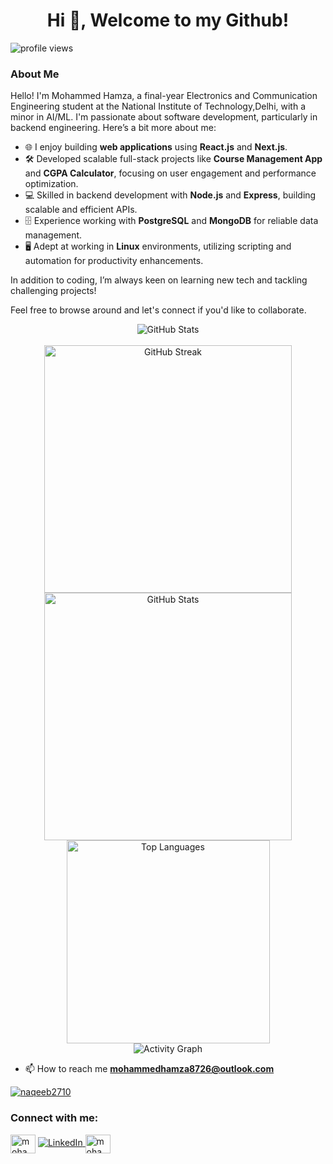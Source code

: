 <h1 align="center">Hi 👋, Welcome to my Github!</h1>

<p align="left"> <img src="https://komarev.com/ghpvc/?username=MohammedHamza0631" alt="profile views" /> </p>

### About Me

Hello! I'm Mohammed Hamza, a final-year Electronics and Communication Engineering student at the National Institute of Technology,Delhi, with a minor in AI/ML. I'm passionate about software development, particularly in backend engineering. Here’s a bit more about me:

- 🌐 I enjoy building **web applications** using **React.js** and **Next.js**.
- 🛠️ Developed scalable full-stack projects like **Course Management App** and **CGPA Calculator**, focusing on user engagement and performance optimization.
- 💻 Skilled in backend development with **Node.js** and **Express**, building scalable and efficient APIs.
- 🗄️ Experience working with **PostgreSQL** and **MongoDB** for reliable data management.
- 🖥️ Adept at working in **Linux** environments, utilizing scripting and automation for productivity enhancements.

In addition to coding, I’m always keen on learning new tech and tackling challenging projects!

Feel free to browse around and let's connect if you'd like to collaborate.</p>

<div align="center">

  <!-- GitHub Stats Title -->
  <div>
    <img loading="lazy" src="https://readme-typing-svg.demolab.com?font=Poppins&weight=600&size=21&duration=1&pause=1&color=00B8B5&center=true&vCenter=true&repeat=false&width=200&height=31&lines=MY+GITHUB+STATS" alt="GitHub Stats">
  </div>
  <br/>

  <!-- GitHub Streak and Stats -->
  <div>
    <img loading="lazy" width="396" src="https://github-readme-streak-stats-mnex.vercel.app?user=mohammedhamza0631&hide_border=true&background=0D1117&stroke=8F33C4&ring=EB008B&fire=FFFFFF&currStreakNum=FFFFFF&sideNums=FFFFFF&currStreakLabel=EB008B&sideLabels=EB008B&dates=FFFFFF" alt="GitHub Streak">
    <img loading="lazy" width="396" src="https://github-readme-stats-mnex.vercel.app/api?username=mohammedhamza0631&rank_icon=percentile&show_icons=true&count_private=true&theme=react&title_color=EB008B&icon_color=EB008B&bg_color=0D1117&text_color=FFFFFF&hide_border=true" alt="GitHub Stats">
  </div>

  <!-- Most Used Languages -->
  <div>
    <img loading="lazy" width="325" src="https://github-readme-stats-mnex.vercel.app/api/top-langs/?username=mohammedhamza0631&hide=c%23,powershell,Mathematica,Ruby,Objective-C,Objective-C%2b%2b,Cuda&theme=react&text_color=FFFFFF&bg_color=0D1117&title_color=EB008B&langs_count=8&layout=compact&hide_border=true" alt="Top Languages">
  </div>

  <!-- GitHub Activity Graph -->
 <div>
    <img loading="lazy" src="https://github-readme-activity-graph-mnex.vercel.app/graph?username=mohammedhamza0631&bg_color=0d1117&color=00b8b5&line=eb008b&point=FFFFFF&area=true&hide_border=true" alt="Activity Graph">
  </div>

</div>

- 📫 How to reach me **mohammedhamza8726@outlook.com**

<p align="left"> <a href="https://twitter.com/Mohammed_0631" target="blank"><img src="https://img.shields.io/twitter/follow/Mohammed_0631?logo=twitter&style=for-the-badge" alt="naqeeb2710" /></a> </p>

<h3 align="left">Connect with me:</h3>
<p align="left">
<a href="https://twitter.com/Mohammed_0631" target="blank"><img align="center" src="https://raw.githubusercontent.com/rahuldkjain/github-profile-readme-generator/master/src/images/icons/Social/twitter.svg" alt="mohammed-hamza" height="30" width="40" /></a>
<a href="https://linkedin.com/in/mohammedhamza0631">
      <img src="https://img.shields.io/badge/LinkedIn-%230077B5.svg?logo=linkedin&logoColor=white" alt="LinkedIn">
</a>
<a href="https://leetcode.com/Mohammed_Hamza/" target="blank"><img align="center" src="https://raw.githubusercontent.com/rahuldkjain/github-profile-readme-generator/master/src/images/icons/Social/leet-code.svg" alt="mohammedhamza0631" height="30" width="40" />
</a>
</p>
<!-- <a align="left" href="https://visitcount.itsvg.in">
      <img src="https://visitcount.itsvg.in/api?id=mohammedhamza0631&icon=0&color=0" alt="Profile Visit Count">
</a> -->
